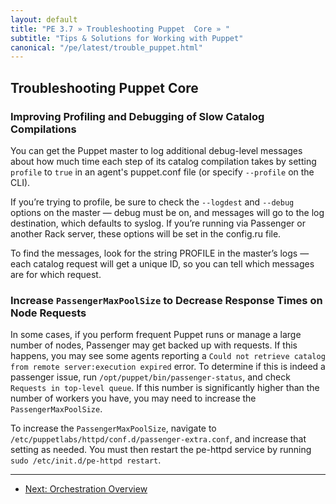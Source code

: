 ```yaml
---
layout: default
title: "PE 3.7 » Troubleshooting Puppet  Core » "
subtitle: "Tips & Solutions for Working with Puppet"
canonical: "/pe/latest/trouble_puppet.html"
---
```


Troubleshooting Puppet Core
-----

### Improving Profiling and Debugging of Slow Catalog Compilations

You can get the Puppet master to log additional debug-level messages about how much time each step of its catalog compilation takes by setting `profile` to `true` in an agent's puppet.conf file (or specify `--profile` on the CLI). 

If you’re trying to profile, be sure to check the `--logdest` and `--debug` options on the master — debug must be on, and messages will go to the log destination, which defaults to syslog. If you’re running via Passenger or another Rack server, these options will be set in the config.ru file.

To find the messages, look for the string PROFILE in the master’s logs — each catalog request will get a unique ID, so you can tell which messages are for which request.

### Increase `PassengerMaxPoolSize` to Decrease Response Times on Node Requests

In some cases, if you perform frequent Puppet runs or manage a large number of nodes, Passenger may get backed up with requests. If this happens, you may see some agents reporting a `Could not retrieve catalog from remote server:execution expired` error. To determine if this is indeed a passenger issue, run `/opt/puppet/bin/passenger-status`, and check `Requests in top-level queue`. If this number is significantly higher than the number of workers you have, you may need to increase the `PassengerMaxPoolSize`.  

To increase the `PassengerMaxPoolSize`, navigate to `/etc/puppetlabs/httpd/conf.d/passenger-extra.conf`, and increase that setting as needed. You must then restart the pe-httpd service by running `sudo /etc/init.d/pe-httpd restart`.


* * * 

-  [Next: Orchestration Overview](./orchestration_overview.html)

